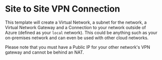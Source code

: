 # Site to Site VPN Connection

This template will create a Virtual Network, a subnet for the network, a Virtual Network Gateway and a Connection to your network outside of Azure (defined as your `local` network). This could be anything such as your on-premises network and can even be used with other cloud networks.

Please note that you must have a Public IP for your other network's VPN gateway and cannot be behind an NAT.
